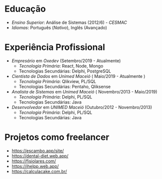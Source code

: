 #  Educação
 - *Ensino Superior*: Análise de Sistemas (2012/6) - *CESMAC*
-  *Idiomas*: Português (_*Nativo*_), Inglês (Avançado) 

# Experiência Profissional
-   *Empresário* em *Oxedev* (Setembro/2019 - Atualmente)
    -   *Tecnologia Primária*: React, Node, Mongo
    -   Tecnologias Secundárias: Delphi, PostgreSQL
-   *Cientista de Dados*  em  *Unimed Maceió*  ( Maio/2019 - Atualmente )
    -   *Tecnologia Primária*: Qlikview, PL/SQL
    -   Tecnologias Secundárias: Pentaho, Qliksense
-   *Analista de Sistemas*  em  *Unimed Maceió*  ( Novembro/2013 - Maio/2019)
    -   *Tecnologia Primária*: Delphi, PL/SQL
    -   Tecnologias Secundárias: Java
-   *Desenvolvedor*  em  *UNIMED Maceió*  (Outubro/2012 - Novembro/2013)
    -   *Tecnologia Primária*:  Delphi, PL/SQL
    -   Tecnologias Secundárias: Java

# Projetos como freelancer
- https://escambo.app/site/
- https://dental-diet.web.app/
- https://fisiolares.com/
- https://ihelpp.web.app/
- https://calculacake.com.br/

